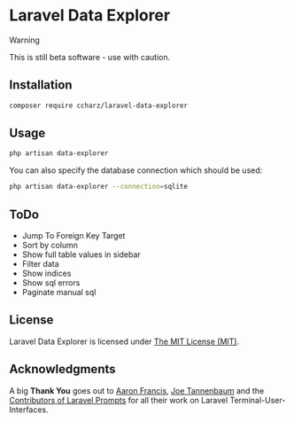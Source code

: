 # Laravel Data Explorer

> [!WARNING]  
> This is still beta software - use with caution.

## Installation

```bash
composer require ccharz/laravel-data-explorer
```

## Usage

```bash
php artisan data-explorer
```

You can also specify the database connection which should be used:

```bash
php artisan data-explorer --connection=sqlite
```

## ToDo

- Jump To Foreign Key Target
- Sort by column
- Show full table values in sidebar
- Filter data
- Show indices
- Show sql errors
- Paginate manual sql

## License

Laravel Data Explorer is licensed under [The MIT License (MIT)](LICENSE).

## Acknowledgments

A big **Thank You** goes out to [Aaron Francis](https://github.com/aarondfrancis), [Joe Tannenbaum](https://github.com/joetannenbaum) and the [Contributors of Laravel Prompts](https://github.com/laravel/prompts) for all their work on Laravel Terminal-User-Interfaces.
